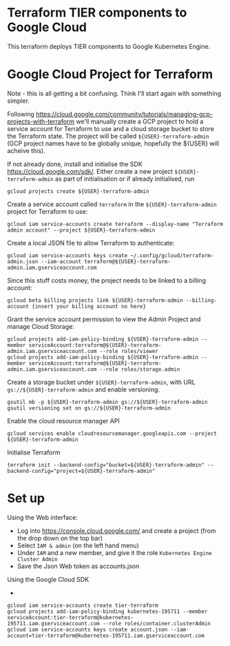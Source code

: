 # Terraform TIER components to Google Cloud

This terraform deploys TIER components to Google Kubernetes Engine.

# Google Cloud Project for Terraform

Note - this is all getting a bit confusing. Think I'll start again with something simpler.

Following https://cloud.google.com/community/tutorials/managing-gcp-projects-with-terraform we'll manually create a GCP project to hold a service account for Terraform to use and a cloud storage bucket to store the Terraform state. The project will be called `${USER}-terraform-admin` (GCP project names have to be globally unique, hopefully the ${USER} will acheive this).

If not already done, install and initialise the SDK https://cloud.google.com/sdk/. Either create a new project `${USER}-terraform-admin` as part of initialisation or if already initialised, run

```
gcloud projects create ${USER}-terraform-admin
```
Create a service account called `terraform` in the `${USER}-terraform-admin` project for Terraform to use:
```
gcloud iam service-accounts create terraform --display-name "Terraform admin account" --project ${USER}-terraform-admin
```
Create a local JSON file to allow Terraform to authenticate:
```
gcloud iam service-accounts keys create ~/.config/gcloud/terraform-admin.json --iam-account terraform@${USER}-terraform-admin.iam.gserviceaccount.com
```
Since this stuff costs money, the project needs to be linked to a billing account:
```
gcloud beta billing projects link ${USER}-terraform-admin --billing-account {insert your billing account no here}
```
Grant the service account permission to view the Admin Project and manage Cloud Storage:
```
gcloud projects add-iam-policy-binding ${USER}-terraform-admin --member serviceAccount:terraform@${USER}-terraform-admin.iam.gserviceaccount.com --role roles/viewer
gcloud projects add-iam-policy-binding ${USER}-terraform-admin --member serviceAccount:terraform@${USER}-terraform-admin.iam.gserviceaccount.com --role roles/storage.admin
```
Create a storage bucket under `${USER}-terraform-admin`, with URL `gs://${USER}-terraform-admin` and enable versioning.
```
gsutil mb -p ${USER}-terraform-admin gs://${USER}-terraform-admin
gsutil versioning set on gs://${USER}-terraform-admin
```
Enable the cloud resource manager API
```
gcloud services enable cloudresourcemanager.googleapis.com --project ${USER}-terraform-admin
```

Initialise Terraform
```
terraform init --backend-config="bucket=${USER}-terraform-admin" --backend-config="project=${USER}-terraform-admin"
```



# Set up

Using the Web interface:

* Log into https://console.cloud.google.com/ and create a project (from the drop down on the top bar)
* Select `IAM & admin` (on the left hand menu)
* Under `IAM` and a new member, and give it the role `Kubernetes Engine Cluster Admin`
* Save the Json Web token as accounts.json

Using the Google Cloud SDK


* 
```
gcloud iam service-accounts create tier-terraform
gcloud projects add-iam-policy-binding kubernetes-195711 --member serviceAccount:tier-terraform@kubernetes-195711.iam.gserviceaccount.com --role roles/container.clusterAdmin
gcloud iam service-accounts keys create account.json --iam-account=tier-terraform@kubernetes-195711.iam.gserviceaccount.com
```
